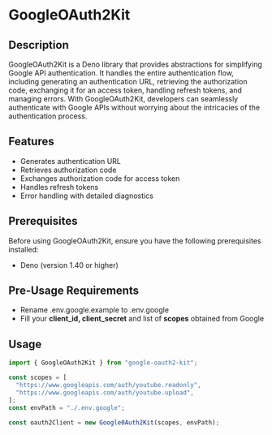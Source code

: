 # GoogleOAuth2Kit

## Description

GoogleOAuth2Kit is a Deno library that provides abstractions for simplifying Google API authentication. It handles the entire authentication flow, including generating an authentication URL, retrieving the authorization code, exchanging it for an access token, handling refresh tokens, and managing errors. With GoogleOAuth2Kit, developers can seamlessly authenticate with Google APIs without worrying about the intricacies of the authentication process.

## Features

- Generates authentication URL
- Retrieves authorization code
- Exchanges authorization code for access token
- Handles refresh tokens
- Error handling with detailed diagnostics

## Prerequisites

Before using GoogleOAuth2Kit, ensure you have the following prerequisites installed:

- Deno (version 1.40 or higher)

## Pre-Usage Requirements

- Rename .env.google.example to .env.google
- Fill your **client_id, client_secret** and list of **scopes** obtained from Google

## Usage

```js
import { GoogleOAuth2Kit } from "google-oauth2-kit";

const scopes = [
  "https://www.googleapis.com/auth/youtube.readonly",
  "https://www.googleapis.com/auth/youtube.upload",
];
const envPath = "./.env.google";

const oauth2Client = new Google0Auth2Kit(scopes, envPath);
```
